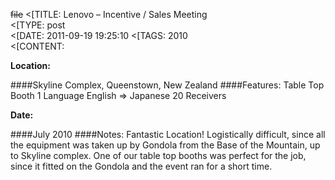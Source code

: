 ~~file~~
<[TITLE: 	Lenovo – Incentive / Sales Meeting	
<[TYPE: 	post	
<[DATE: 	2011-09-19 19:25:10	
<[TAGS: 	2010	
<[CONTENT: 	

**Location:**

####Skyline Complex,
Queenstown, New Zealand
####Features:
Table Top Booth
1 Language English => Japanese
20 Receivers

**Date:**

####July 2010
####Notes:
Fantastic Location!
Logistically difficult, since all the equipment was taken up by Gondola from the Base of the Mountain, up to Skyline complex.
One of our table top booths was perfect for the job, since it fitted on the Gondola and the event ran for a short time.



















